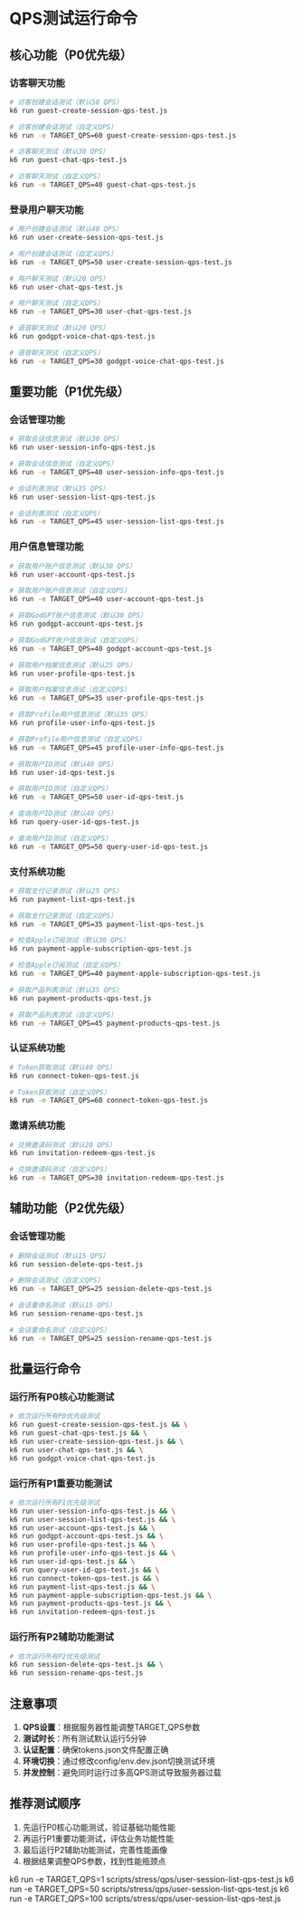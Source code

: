 # QPS测试运行命令

## 核心功能（P0优先级）

### 访客聊天功能
```bash
# 访客创建会话测试（默认50 QPS）
k6 run guest-create-session-qps-test.js

# 访客创建会话测试（自定义QPS）
k6 run -e TARGET_QPS=60 guest-create-session-qps-test.js

# 访客聊天测试（默认30 QPS）
k6 run guest-chat-qps-test.js

# 访客聊天测试（自定义QPS）
k6 run -e TARGET_QPS=40 guest-chat-qps-test.js
```

### 登录用户聊天功能
```bash
# 用户创建会话测试（默认40 QPS）
k6 run user-create-session-qps-test.js

# 用户创建会话测试（自定义QPS）
k6 run -e TARGET_QPS=50 user-create-session-qps-test.js

# 用户聊天测试（默认20 QPS）
k6 run user-chat-qps-test.js

# 用户聊天测试（自定义QPS）
k6 run -e TARGET_QPS=30 user-chat-qps-test.js

# 语音聊天测试（默认20 QPS）
k6 run godgpt-voice-chat-qps-test.js

# 语音聊天测试（自定义QPS）
k6 run -e TARGET_QPS=30 godgpt-voice-chat-qps-test.js
```

## 重要功能（P1优先级）

### 会话管理功能
```bash
# 获取会话信息测试（默认30 QPS）
k6 run user-session-info-qps-test.js

# 获取会话信息测试（自定义QPS）
k6 run -e TARGET_QPS=40 user-session-info-qps-test.js

# 会话列表测试（默认35 QPS）
k6 run user-session-list-qps-test.js

# 会话列表测试（自定义QPS）
k6 run -e TARGET_QPS=45 user-session-list-qps-test.js
```

### 用户信息管理功能
```bash
# 获取用户账户信息测试（默认30 QPS）
k6 run user-account-qps-test.js

# 获取用户账户信息测试（自定义QPS）
k6 run -e TARGET_QPS=40 user-account-qps-test.js

# 获取GodGPT账户信息测试（默认30 QPS）
k6 run godgpt-account-qps-test.js

# 获取GodGPT账户信息测试（自定义QPS）
k6 run -e TARGET_QPS=40 godgpt-account-qps-test.js

# 获取用户档案信息测试（默认25 QPS）
k6 run user-profile-qps-test.js

# 获取用户档案信息测试（自定义QPS）
k6 run -e TARGET_QPS=35 user-profile-qps-test.js

# 获取Profile用户信息测试（默认35 QPS）
k6 run profile-user-info-qps-test.js

# 获取Profile用户信息测试（自定义QPS）
k6 run -e TARGET_QPS=45 profile-user-info-qps-test.js

# 获取用户ID测试（默认40 QPS）
k6 run user-id-qps-test.js

# 获取用户ID测试（自定义QPS）
k6 run -e TARGET_QPS=50 user-id-qps-test.js

# 查询用户ID测试（默认40 QPS）
k6 run query-user-id-qps-test.js

# 查询用户ID测试（自定义QPS）
k6 run -e TARGET_QPS=50 query-user-id-qps-test.js
```

### 支付系统功能
```bash
# 获取支付记录测试（默认25 QPS）
k6 run payment-list-qps-test.js

# 获取支付记录测试（自定义QPS）
k6 run -e TARGET_QPS=35 payment-list-qps-test.js

# 检查Apple订阅测试（默认30 QPS）
k6 run payment-apple-subscription-qps-test.js

# 检查Apple订阅测试（自定义QPS）
k6 run -e TARGET_QPS=40 payment-apple-subscription-qps-test.js

# 获取产品列表测试（默认35 QPS）
k6 run payment-products-qps-test.js

# 获取产品列表测试（自定义QPS）
k6 run -e TARGET_QPS=45 payment-products-qps-test.js
```

### 认证系统功能
```bash
# Token获取测试（默认40 QPS）
k6 run connect-token-qps-test.js

# Token获取测试（自定义QPS）
k6 run -e TARGET_QPS=60 connect-token-qps-test.js
```

### 邀请系统功能
```bash
# 兑换邀请码测试（默认20 QPS）
k6 run invitation-redeem-qps-test.js

# 兑换邀请码测试（自定义QPS）
k6 run -e TARGET_QPS=30 invitation-redeem-qps-test.js
```

## 辅助功能（P2优先级）

### 会话管理功能
```bash
# 删除会话测试（默认15 QPS）
k6 run session-delete-qps-test.js

# 删除会话测试（自定义QPS）
k6 run -e TARGET_QPS=25 session-delete-qps-test.js

# 会话重命名测试（默认15 QPS）
k6 run session-rename-qps-test.js

# 会话重命名测试（自定义QPS）
k6 run -e TARGET_QPS=25 session-rename-qps-test.js
```

## 批量运行命令

### 运行所有P0核心功能测试
```bash
# 依次运行所有P0优先级测试
k6 run guest-create-session-qps-test.js && \
k6 run guest-chat-qps-test.js && \
k6 run user-create-session-qps-test.js && \
k6 run user-chat-qps-test.js && \
k6 run godgpt-voice-chat-qps-test.js
```

### 运行所有P1重要功能测试
```bash
# 依次运行所有P1优先级测试
k6 run user-session-info-qps-test.js && \
k6 run user-session-list-qps-test.js && \
k6 run user-account-qps-test.js && \
k6 run godgpt-account-qps-test.js && \
k6 run user-profile-qps-test.js && \
k6 run profile-user-info-qps-test.js && \
k6 run user-id-qps-test.js && \
k6 run query-user-id-qps-test.js && \
k6 run connect-token-qps-test.js && \
k6 run payment-list-qps-test.js && \
k6 run payment-apple-subscription-qps-test.js && \
k6 run payment-products-qps-test.js && \
k6 run invitation-redeem-qps-test.js
```

### 运行所有P2辅助功能测试
```bash
# 依次运行所有P2优先级测试
k6 run session-delete-qps-test.js && \
k6 run session-rename-qps-test.js
```

## 注意事项

1. **QPS设置**：根据服务器性能调整TARGET_QPS参数
2. **测试时长**：所有测试默认运行5分钟
3. **认证配置**：确保tokens.json文件配置正确
4. **环境切换**：通过修改config/env.dev.json切换测试环境
5. **并发控制**：避免同时运行过多高QPS测试导致服务器过载

## 推荐测试顺序

1. 先运行P0核心功能测试，验证基础功能性能
2. 再运行P1重要功能测试，评估业务功能性能
3. 最后运行P2辅助功能测试，完善性能画像
4. 根据结果调整QPS参数，找到性能瓶颈点 


k6 run -e TARGET_QPS=1 scripts/stress/qps/user-session-list-qps-test.js
k6 run -e TARGET_QPS=50 scripts/stress/qps/user-session-list-qps-test.js
k6 run -e TARGET_QPS=100 scripts/stress/qps/user-session-list-qps-test.js